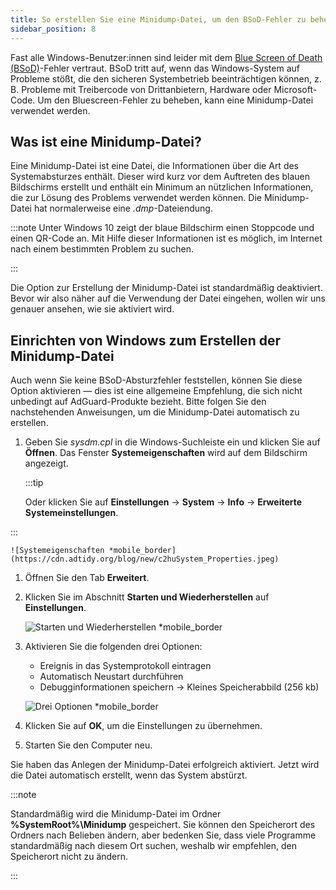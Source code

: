 ```yaml
---
title: So erstellen Sie eine Minidump-Datei, um den BSoD-Fehler zu beheben
sidebar_position: 8
---
```


Fast alle Windows-Benutzer:innen sind leider mit dem [Blue Screen of Death (BSoD)](https://en.wikipedia.org/wiki/Blue_screen_of_death)-Fehler vertraut. BSoD tritt auf, wenn das Windows-System auf Probleme stößt, die den sicheren Systembetrieb beeinträchtigen können, z. B. Probleme mit Treibercode von Drittanbietern, Hardware oder Microsoft-Code. Um den Bluescreen-Fehler zu beheben, kann eine Minidump-Datei verwendet werden.

## Was ist eine Minidump-Datei?

Eine Minidump-Datei ist eine Datei, die Informationen über die Art des Systemabsturzes enthält. Dieser wird kurz vor dem Auftreten des blauen Bildschirms erstellt und enthält ein Minimum an nützlichen Informationen, die zur Lösung des Problems verwendet werden können. Die Minidump-Datei hat normalerweise eine *.dmp*-Dateiendung.

:::note
Unter Windows 10 zeigt der blaue Bildschirm einen Stoppcode und einen QR-Code an. Mit Hilfe dieser Informationen ist es möglich, im Internet nach einem bestimmten Problem zu suchen.

:::

Die Option zur Erstellung der Minidump-Datei ist standardmäßig deaktiviert. Bevor wir also näher auf die Verwendung der Datei eingehen, wollen wir uns genauer ansehen, wie sie aktiviert wird.

## Einrichten von Windows zum Erstellen der Minidump-Datei

Auch wenn Sie keine BSoD-Absturzfehler feststellen, können Sie diese Option aktivieren — dies ist eine allgemeine Empfehlung, die sich nicht unbedingt auf AdGuard-Produkte bezieht. Bitte folgen Sie den nachstehenden Anweisungen, um die Minidump-Datei automatisch zu erstellen.

 1. Geben Sie *sysdm.cpl* in die Windows-Suchleiste ein und klicken Sie auf **Öffnen**. Das Fenster **Systemeigenschaften** wird auf dem Bildschirm angezeigt.

    :::tip

    Oder klicken Sie auf **Einstellungen** → **System** → **Info** → **Erweiterte Systemeinstellungen**.


:::

    ![Systemeigenschaften *mobile_border](https://cdn.adtidy.org/blog/new/c2huSystem_Properties.jpeg)

 1. Öffnen Sie den Tab **Erweitert**.
 1. Klicken Sie im Abschnitt **Starten und Wiederherstellen** auf **Einstellungen**.

    ![Starten und Wiederherstellen *mobile_border](https://cdn.adtidy.org/blog/new/1dmybiStartup_and_Recovery.png)

 1. Aktivieren Sie die folgenden drei Optionen:

    - Ereignis in das Systemprotokoll eintragen
    - Automatisch Neustart durchführen
    - Debugginformationen speichern → Kleines Speicherabbild (256 kb)

    ![Drei Optionen *mobile_border](https://cdn.adtidy.org/blog/new/nmr4eThree_options.png)

 1. Klicken Sie auf **OK**, um die Einstellungen zu übernehmen.
 1. Starten Sie den Computer neu.

Sie haben das Anlegen der Minidump-Datei erfolgreich aktiviert. Jetzt wird die Datei automatisch erstellt, wenn das System abstürzt.

:::note

Standardmäßig wird die Minidump-Datei im Ordner **%SystemRoot%\Minidump** gespeichert. Sie können den Speicherort des Ordners nach Belieben ändern, aber bedenken Sie, dass viele Programme standardmäßig nach diesem Ort suchen, weshalb wir empfehlen, den Speicherort nicht zu ändern.

:::

